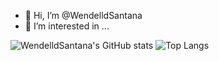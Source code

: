 - 👋 Hi, I’m @WendelldSantana
- 👀 I’m interested in ...


![WendelldSantana's GitHub stats](https://github-readme-stats.vercel.app/api?username=WendelldSantana&show_icons=true&theme=radical)
![Top Langs](https://github-readme-stats.vercel.app/api/top-langs/?username=WendelldSantana&Compact_layout=true)

